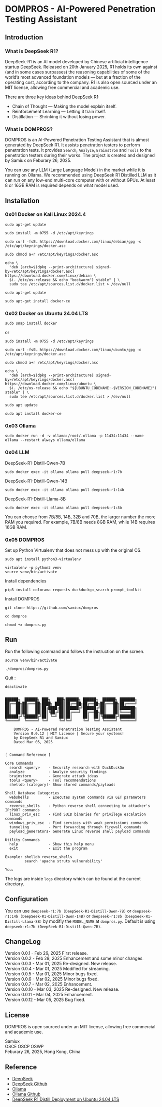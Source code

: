 # DOMPROS - AI-Powered Penetration Testing Assistant

## Introduction

### What is DeepSeek R1?

DeepSeek-R1 is an AI model developed by Chinese artificial intelligence startup DeepSeek. Released on 20th January 2025, R1 holds its own against (and in some cases surpasses) the reasoning capabilities of some of the world’s most advanced foundation models — but at a fraction of the operating cost, according to the company. R1 is also open sourced under an MIT license, allowing free commercial and academic use.

There are three key ideas behind DeepSeek R1:

- Chain of Thought — Making the model explain itself.
- Reinforcement Learning — Letting it train itself.
- Distillation — Shrinking it without losing power.

### What is DOMPROS?

DOMPROS is an AI-Powered Penetration Testing Assistant that is almost generated by DeepSeek R1.  It assists penetration testers to perform penetration tests.  It provides ```Search```, ```Analyze```, ```Brainstrom``` and ```Tools``` to the penetration testers during their works.  The project is created and designed by Samiux on Feburary 26, 2025.

You can use any LLM (Large Language Model) in the market while it is running on Ollama.  We recommended using DeepSeek R1 Distilled LLM as it can run on any low-end multi-core computer with or without GPUs.  At least 8 or 16GB RAM is required depends on what model used.

## Installation

### 0x01 Docker on Kali Linux 2024.4

```
sudo apt-get update

sudo install -m 0755 -d /etc/apt/keyrings

sudo curl -fsSL https://download.docker.com/linux/debian/gpg -o /etc/apt/keyrings/docker.asc

sudo chmod a+r /etc/apt/keyrings/docker.asc
```
```
echo \
  "deb [arch=$(dpkg --print-architecture) signed-by=/etc/apt/keyrings/docker.asc] https://download.docker.com/linux/debian \
  $(. /etc/os-release && echo "bookworm") stable" | \
  sudo tee /etc/apt/sources.list.d/docker.list > /dev/null

sudo apt-get update

sudo apt-get install docker-ce
```

### 0x02 Docker on Ubuntu 24.04 LTS

```
sudo snap install docker
```

or

```
sudo install -m 0755 -d /etc/apt/keyrings

sudo curl -fsSL https://download.docker.com/linux/ubuntu/gpg -o /etc/apt/keyrings/docker.asc

sudo chmod a+r /etc/apt/keyrings/docker.asc
```
```
echo \
  "deb [arch=$(dpkg --print-architecture) signed-by=/etc/apt/keyrings/docker.asc] https://download.docker.com/linux/ubuntu \
  $(. /etc/os-release && echo "${UBUNTU_CODENAME:-$VERSION_CODENAME}") stable" | \
  sudo tee /etc/apt/sources.list.d/docker.list > /dev/null

sudo apt update

sudo apt install docker-ce
```

### 0x03 Ollama

```
sudo docker run -d -v ollama:/root/.ollama -p 11434:11434 --name ollama --restart always ollama/ollama
```

### 0x04 LLM

DeepSeek-R1-Distill-Qwen-7B
```
sudo docker exec -it ollama ollama pull deepseek-r1:7b
```

DeepSeek-R1-Distill-Qwen-14B
```
sudo docker exec -it ollama ollama pull deepseek-r1:14b
```

DeepSeek-R1-Distill-Llama-8B
```
sudo docker exec -it ollama ollama pull deepseek-r1:8b
```

You can choose from 7B/8B, 14B, 32B and 70B, the larger number the more RAM you required.  For example, 7B/8B needs 8GB RAM, while 14B requires 16GB RAM.

### 0x05 DOMPROS

Set up Python Virtualenv that does not mess up with the original OS.

```
sudo apt install python3-virtualenv

virtualenv -p python3 venv
source venv/bin/activate
```

Install dependencies

```
pip3 install colorama requests duckduckgo_search prompt_toolkit
```

Install DOMPROS

```
git clone https://github.com/samiux/dompros

cd dompros

chmod +x dompros.py
```

## Run

Run the following command and follows the instruction on the screen.

```
source venv/bin/activate

./dompros/dompros.py
```

Quit :

```
deactivate
```

```

██████╗  ██████╗ ███╗   ███╗██████╗ ██████╗  ██████╗ ███████╗
██╔══██╗██╔═══██╗████╗ ████║██╔══██╗██╔══██╗██╔═══██╗██╔════╝
██║  ██║██║   ██║██╔████╔██║██████╔╝██████╔╝██║   ██║███████╗
██║  ██║██║   ██║██║╚██╔╝██║██╔═══╝ ██╔══██╗██║   ██║╚════██║
██████╔╝╚██████╔╝██║ ╚═╝ ██║██║     ██║  ██║╚██████╔╝███████║
╚═════╝  ╚═════╝ ╚═╝     ╚═╝╚═╝     ╚═╝  ╚═╝ ╚═════╝ ╚══════╝

    DOMPROS - AI-Powered Penetration Testing Assistant
    Version 0.0.12 | MIT License | Secure your systems!
    by DeepSeek R1 and Samiux
    Dated Mar 05, 2025


[ Command Reference ]

Core Commands
  search <query>    - Security research with DuckDuckGo
  analyze           - Analyze security findings
  brainstorm        - Generate attack ideas
  tools <query>     - Tool recommendations
  shelldb [category]- Show stored commands/payloads

Shell Database Categories
  webshells         - Executes system commands via GET parameters commands
  reverse_shells    - Python reverse shell connecting to attacker's IP:PORT commands
  linux_priv_esc    - Find SUID binaries for privilege escalation commands
  windows_priv_esc  - Find services with weak permissions commands
  tunneling         - Port forwarding through firewall commands
  payload_generators- Generate Linux reverse shell payload commands

Utility Commands
  help              - Show this help menu
  exit              - Exit the program

Example: shelldb reverse_shells
         search 'apache struts vulnerability'
 
You: 

```

The logs are inside ```logs``` directory which can be found at the current directory.

## Configuration

You can use ```deepseek-r1:7b (DeepSeek-R1-Distill-Qwen-7B)``` or ```deepseek-r1:14b (DeepSeek-R1-Distill-Qwen-14B)``` or ```deepseek-r1:8b (DeepSeek-R1-Distill-Llama-8B)``` by modifiy the ```MODEL_NAME``` at ```dompros.py```.  Default is using ```deepseek-r1:7b (DeepSeek-R1-Distill-Qwen-7B)```.

## ChangeLog

Version 0.0.1 - Feb 26, 2025 First release.  
Version 0.0.2 - Feb 28, 2025 Enhancement and some minor changes.  
Version 0.0.3 - Mar 01, 2025 Re-designed.  New release.  
Version 0.0.4 - Mar 01, 2025 Modified for streaming.  
Version 0.0.5 - Mar 01, 2025 Minor bugs fixed.  
Version 0.0.6 - Mar 02, 2025 Minor bugs fixed.  
Version 0.0.7 - Mar 02, 2025 Enhancement.  
Version 0.0.10 - Mar 03, 2025 Re-designed.  New release.  
Version 0.0.11 - Mar 04, 2025 Enhancement.  
Version 0.0.12 - Mar 05, 2025 Bug fixed.  

## License

DOMPROS is open sourced under an MIT license, allowing free commercial and academic use.

Samiux  
OSCE  OSCP  OSWP  
Feburary 26, 2025, Hong Kong, China  

## Reference

- [DeepSeek](https://www.deepseek.com/)  
- [DeepSeek Github](https://github.com/deepseek-ai)  
- [Ollama](https://ollama.com/)  
- [Ollama Github](https://github.com/ollama/ollama)  
- [DeepSeek R1 Distill Deployment on Ubuntu 24.04 LTS](https://samiux.github.io/deepseek-r1.html)  
